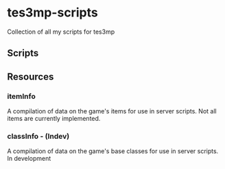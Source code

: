 # tes3mp-scripts
Collection of all my scripts for tes3mp
## Scripts

## Resources
### itemInfo
A compilation of data on the game's items for use in server scripts. Not all items are currently implemented.

### classInfo - (Indev)
A compilation of data on the game's base classes for use in server scripts. In development
